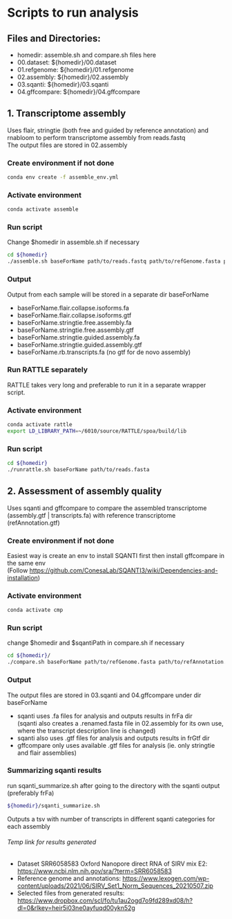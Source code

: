 # Scripts to run analysis 

<!-- 
$homedir="/hdd1/home/p21_wyli" 
chmod 755 assemble.sh #if not done
chmod 755 compare.sh #if not done
-->


## Files and Directories:
+ homedir: assemble.sh and compare.sh files here
+ 00.dataset: ${homedir}/00.dataset
+ 01.refgenome: ${homedir}/01.refgenome
+ 02.assembly: ${homedir}/02.assembly
+ 03.sqanti: ${homedir}/03.sqanti
+ 04.gffcompare: ${homedir}/04.gffcompare

## 1. Transcriptome assembly
Uses flair, stringtie (both free and guided by reference annotation) and rnabloom to perform transcriptome assembly from reads.fastq   
The output files are stored in 02.assembly 

### Create environment if not done
``` bash
conda env create -f assemble_env.yml
```

### Activate environment
``` bash
conda activate assemble 
```

### Run script
Change $homedir in assemble.sh if necessary
```bash
cd ${homedir}
./assemble.sh baseForName path/to/reads.fastq path/to/refGenome.fasta path/to/refAnnotation.gtf
```
### Output
Output from each sample will be stored in a separate dir baseForName
+ baseForName.flair.collapse.isoforms.fa
+ baseForName.flair.collapse.isoforms.gtf
+ baseForName.stringtie.free.assembly.fa
+ baseForName.stringtie.free.assembly.gtf
+ baseForName.stringtie.guided.assembly.fa
+ baseForName.stringtie.guided.assembly.gtf
+ baseForName.rb.transcripts.fa (no gtf for de novo assembly)

### Run RATTLE separately
RATTLE takes very long and preferable to run it in a separate wrapper script.

### Activate environment
```bash
conda activate rattle
export LD_LIBRARY_PATH=~/6010/source/RATTLE/spoa/build/lib
```
### Run script
```bash
cd ${homedir}
./runrattle.sh baseForName path/to/reads.fasta
```

## 2. Assessment of assembly quality
Uses sqanti and gffcompare to compare the assembled transcriptome (assembly.gtf | transcripts.fa) with reference transcriptome (refAnnotation.gtf)

### Create environment if not done
Easiest way is create an env to install SQANTI first then install gffcompare in the same env  
(Follow https://github.com/ConesaLab/SQANTI3/wiki/Dependencies-and-installation) 


### Activate environment
``` bash
conda activate cmp
```

### Run script
change $homedir and $sqantiPath in compare.sh if necessary
```bash
cd ${homedir}/
./compare.sh baseForName path/to/refGenome.fasta path/to/refAnnotation.gtf
```

### Output
The output files are stored in 03.sqanti and 04.gffcompare under dir baseForName  
+ sqanti uses .fa files for analysis and outputs results in frFa dir  
(sqanti also creates a .renamed.fasta file in 02.assembly for its own use, where the transcript description line is changed)
+ sqanti also uses .gtf files for analysis and outputs results in frGtf dir
+ gffcompare only uses available .gtf files for analysis (ie. only stringtie and flair assemblies)

### Summarizing sqanti results
run sqanti_summarize.sh after going to the directory with the sqanti output (preferably frFa)
```bash
${homedir}/sqanti_summarize.sh
```

Outputs a tsv with number of transcripts in different sqanti categories for each assembly

###### Temp link for results generated 
+ Dataset SRR6058583 Oxford Nanopore direct RNA of SIRV mix E2: https://www.ncbi.nlm.nih.gov/sra/?term=SRR6058583  
+ Reference genome and annotations: https://www.lexogen.com/wp-content/uploads/2021/06/SIRV_Set1_Norm_Sequences_20210507.zip
+ Selected files from generated results: https://www.dropbox.com/scl/fo/tu1au2ogd7o9fd289xd08/h?dl=0&rlkey=heir5i03ne0ayfuqd00ykn52g



